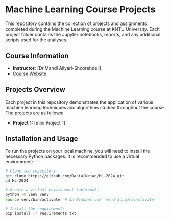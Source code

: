 # Machine Learning Course Projects

This repository contains the collection of projects and assignments completed during the Machine Learning course at KNTU University. Each project folder contains the Jupyter notebooks, reports, and any additional scripts used for the analyses.

## Course Information

- **Instructor:** [Dr.Mahdi Aliyari-Shoorehdeli]
- [Course Website](https://apac.ee.kntu.ac.ir/academic/courses/)

## Projects Overview

Each project in this repository demonstrates the application of various machine learning techniques and algorithms studied throughout the course. The projects are as follows:

- **Project 1:** [mini Project 1]


## Installation and Usage

To run the projects on your local machine, you will need to install the necessary Python packages. It is recommended to use a virtual environment:

```bash
# Clone the repository
git clone https://github.com/DanialNejad/ML-2024.git
cd ML-2024

# Create a virtual environment (optional)
python -m venv venv
source venv/bin/activate  # On Windows use `venv\Scripts\activate`

# Install the requirements
pip install -r requirements.txt

